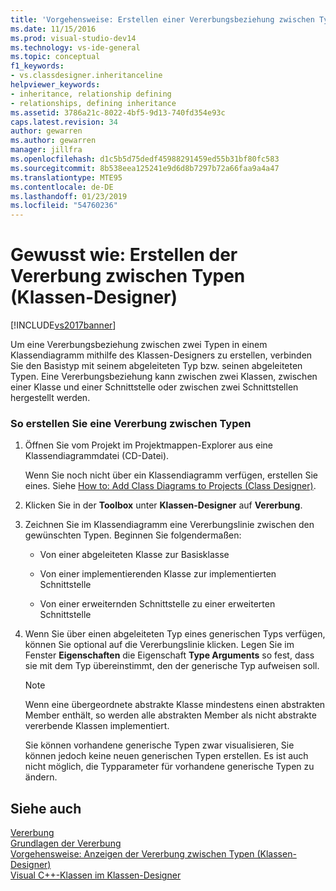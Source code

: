 ```yaml
---
title: 'Vorgehensweise: Erstellen einer Vererbungsbeziehung zwischen Typen (Klassen-Designer) | Microsoft-Dokumentation'
ms.date: 11/15/2016
ms.prod: visual-studio-dev14
ms.technology: vs-ide-general
ms.topic: conceptual
f1_keywords:
- vs.classdesigner.inheritanceline
helpviewer_keywords:
- inheritance, relationship defining
- relationships, defining inheritance
ms.assetid: 3786a21c-8022-4bf5-9d13-740fd354e93c
caps.latest.revision: 34
author: gewarren
ms.author: gewarren
manager: jillfra
ms.openlocfilehash: d1c5b5d75dedf45988291459ed55b31bf80fc583
ms.sourcegitcommit: 8b538eea125241e9d6d8b7297b72a66faa9a4a47
ms.translationtype: MTE95
ms.contentlocale: de-DE
ms.lasthandoff: 01/23/2019
ms.locfileid: "54760236"
---
```

# <a name="how-to-create-inheritance-between-types-class-designer"></a>Gewusst wie: Erstellen der Vererbung zwischen Typen (Klassen-Designer) 
[!INCLUDE[vs2017banner](../includes/vs2017banner.md)]

Um eine Vererbungsbeziehung zwischen zwei Typen in einem Klassendiagramm mithilfe des Klassen-Designers zu erstellen, verbinden Sie den Basistyp mit seinem abgeleiteten Typ bzw. seinen abgeleiteten Typen. Eine Vererbungsbeziehung kann zwischen zwei Klassen, zwischen einer Klasse und einer Schnittstelle oder zwischen zwei Schnittstellen hergestellt werden.  
  
### <a name="to-create-an-inheritance-between-types"></a>So erstellen Sie eine Vererbung zwischen Typen  
  
1.  Öffnen Sie vom Projekt im Projektmappen-Explorer aus eine Klassendiagrammdatei (CD-Datei).  
  
     Wenn Sie noch nicht über ein Klassendiagramm verfügen, erstellen Sie eines. Siehe [How to: Add Class Diagrams to Projects (Class Designer)](../ide/how-to-add-class-diagrams-to-projects-class-designer.md).  
  
2.  Klicken Sie in der **Toolbox** unter **Klassen-Designer** auf **Vererbung**.  
  
3.  Zeichnen Sie im Klassendiagramm eine Vererbungslinie zwischen den gewünschten Typen. Beginnen Sie folgendermaßen:  
  
    -   Von einer abgeleiteten Klasse zur Basisklasse  
  
    -   Von einer implementierenden Klasse zur implementierten Schnittstelle  
  
    -   Von einer erweiternden Schnittstelle zu einer erweiterten Schnittstelle  
  
4.  Wenn Sie über einen abgeleiteten Typ eines generischen Typs verfügen, können Sie optional auf die Vererbungslinie klicken. Legen Sie im Fenster **Eigenschaften** die Eigenschaft **Type Arguments** so fest, dass sie mit dem Typ übereinstimmt, den der generische Typ aufweisen soll.  
  
    > [!NOTE]
    >  Wenn eine übergeordnete abstrakte Klasse mindestens einen abstrakten Member enthält, so werden alle abstrakten Member als nicht abstrakte vererbende Klassen implementiert.   
    >   
    >  Sie können vorhandene generische Typen zwar visualisieren, Sie können jedoch keine neuen generischen Typen erstellen. Es ist auch nicht möglich, die Typparameter für vorhandene generische Typen zu ändern.  
  
## <a name="see-also"></a>Siehe auch  
 [Vererbung](http://msdn.microsoft.com/library/81d64ee4-50f9-4d6c-a8dc-257c348d2eea)   
 [Grundlagen der Vererbung](http://msdn.microsoft.com/library/dfc8deba-f5b3-4d1d-a937-7cb826446fc5)   
 [Vorgehensweise: Anzeigen der Vererbung zwischen Typen (Klassen-Designer)](../ide/how-to-view-inheritance-between-types-class-designer.md)   
 [Visual C++-Klassen im Klassen-Designer](../ide/visual-cpp-classes-in-class-designer.md)
